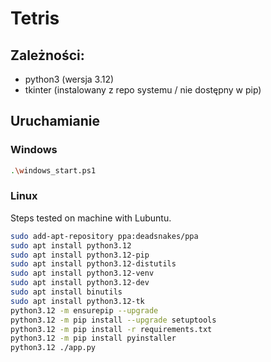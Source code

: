 # Tetris

## Zależności:

- python3 (wersja 3.12)
- tkinter (instalowany z repo systemu / nie dostępny w pip)

## Uruchamianie

### Windows

```bash
.\windows_start.ps1
```

### Linux

Steps tested on machine with Lubuntu.

```bash
sudo add-apt-repository ppa:deadsnakes/ppa
sudo apt install python3.12
sudo apt install python3.12-pip
sudo apt install python3.12-distutils
sudo apt install python3.12-venv
sudo apt install python3.12-dev
sudo apt install binutils
sudo apt install python3.12-tk
python3.12 -m ensurepip --upgrade
python3.12 -m pip install --upgrade setuptools
python3.12 -m pip install -r requirements.txt
python3.12 -m pip install pyinstaller
python3.12 ./app.py
```